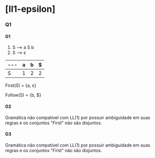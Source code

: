 # [ll1-epsilon]

### Q1

#### G1
1.  S ⟶ a S b
2.  S ⟶ ε

--- | a | b | $ 
--- | - | - | - 
S   | 1 | 2 | 2 

First(S) = {a, ε}

Follow(S) = {b, $}

#### G2
Gramática não compatível com LL(1) por possuir ambiguidade em suas regras e os conjuntos "First" não são disjuntos.

#### G3
Gramática não compatível com LL(1) por possuir ambiguidade em suas regras e os conjuntos "First" não são disjuntos.

